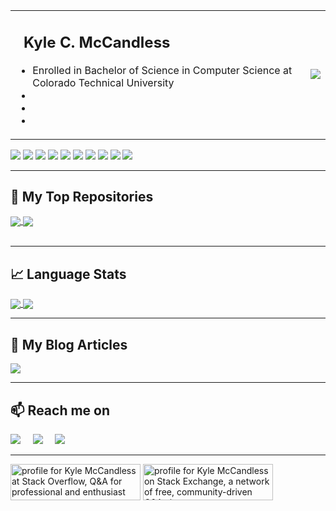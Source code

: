   <table>
    <tbody>
      <tr>
        <td>
          <h2>&nbsp;&nbsp;Kyle C. McCandless</h2>
          
* Enrolled in Bachelor of Science in Computer Science at Colorado Technical University
* 
* 
* 

  </td>
        <td>
          <div>
            <img align="right" src="https://kylecmccandless.vercel.app/api?username=kylecmccandless&count_private=true&show_icons=true&title_color=fff&icon_color=fff&text_color=9f9f9f&bg_color=151515">
          </div>
        </td>
      </tr>
    </tbody>
  </table>
  
![](https://img.shields.io/badge/-PhpStorm-d73cea?style=flat-square&logo=PhpStorm&logoColor=fff)
![](https://img.shields.io/badge/-Php-474A8A?style=flat-square&logo=Php&logoColor=fff)
![](https://img.shields.io/badge/-MySql-00758F?style=flat-square&logo=MySql&logoColor=fff)
![](https://img.shields.io/badge/-WebStorm-05c1fd?style=flat-square&logo=WebStorm&logoColor=fff)
![](https://img.shields.io/badge/-HTML5-e34f26?style=flat-square&logo=HTML5&logoColor=fff)
![](https://img.shields.io/badge/-CSS3-254BDD?style=flat-square&logo=CSS3&labelColor=254BDD)
![](https://img.shields.io/badge/-JavaScript-F3CF01?style=flat-square&logo=JavaScript&logoColor=fff)
![](https://img.shields.io/badge/-TypeScript-007acc?style=flat-square&logo=TypeScript&logoColor=fff)
![](https://img.shields.io/badge/-Angular-B52E31?style=flat-square&logo=Angular&logoColor=fff)
![](https://img.shields.io/badge/-Node.js-8BBF3D?style=flat-square&logo=Node.js&logoColor=fff)

---

<h2>💬 My Top Repositories</h2>

<div>
  <a href="https://github.com/kylecmccandless/website">
    <img align="center" src="https://kylecmccandless.vercel.app/api/pin?username=kylecmccandless&repo=website&title_color=fff&icon_color=f9f9f9&text_color=9f9f9f&bg_color=151515" />
  </a>
  <a href="https://github.com/kylecmccandless/excersises">
    <img align="center" src="https://kylecmccandless.vercel.app/api/pin?username=kylecmccandless&repo=excersises&title_color=fff&icon_color=f9f9f9&text_color=9f9f9f&bg_color=151515" />
  </a>
</div>
<br>

---

<h2>📈 Language Stats</h2>

<div>
  <a href="https://github.com/kylecmccandless">
    <img align="center" src="https://kylecmccandless.vercel.app/api/top-langs/?username=kylecmccandless&title_color=fff&icon_color=f9f9f9&text_color=9f9f9f&bg_color=151515" />
  </a>
  <a href="https://github.com/kylecmccandless">
    <img align="center" src="https://kylecmccandless.vercel.app/api/wakatime?username=kylecmccandless&title_color=fff&icon_color=f9f9f9&text_color=9f9f9f&bg_color=151515" />
  </a>
</div>   

---

<h2>💬 My Blog Articles</h2>
<p>
  <a target="_blank"href="https://dev.to/kylecmccandless"><img src="https://img.shields.io/badge/dev.to-%2312100E.svg?&style=for-the-badge&logo=dev.to&logoColor=white" /></a>
</p>

---

<h2>📫 Reach me on</h2>
<p>
  <a href="mailto:kyle@mccandless.dev?subject=Hello%20Kyle,%20From%20Github"><img src="https://img.shields.io/badge/gmail-%23D14836.svg?&style=for-the-badge&logo=gmail&logoColor=white" /></a>&nbsp;&nbsp;&nbsp;&nbsp;
  <a target="_blank"href="https://www.linkedin.com/in/kylecmccandless/"><img src="https://img.shields.io/badge/linkedin-%230077B5.svg?&style=for-the-badge&logo=linkedin&logoColor=white" /></a>&nbsp;&nbsp;&nbsp;&nbsp;
  <a target="_blank"href="https://twitter.com/kylecmccandless"><img src="https://img.shields.io/badge/twitter-%231DA1F2.svg?&style=for-the-badge&logo=twitter&logoColor=white" /></a>&nbsp;&nbsp;&nbsp;&nbsp;
</p>

---

<a href="https://stackoverflow.com/users/13085853/kyle-mccandless"><img src="https://stackoverflow.com/users/flair/13085853.png?theme=dark" width="208" height="58" alt="profile for Kyle McCandless at Stack Overflow, Q&amp;A for professional and enthusiast programmers" title="profile for Kyle McCandless at Stack Overflow, Q&amp;A for professional and enthusiast programmers"></a>
<a href="https://stackexchange.com/users/18004805"><img src="https://stackexchange.com/users/flair/18004805.png?theme=dark" width="208" height="58" alt="profile for Kyle McCandless on Stack Exchange, a network of free, community-driven Q&amp;A sites" title="profile for Kyle McCandless on Stack Exchange, a network of free, community-driven Q&amp;A sites"></a>
